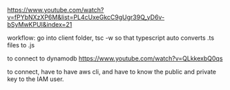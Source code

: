 https://www.youtube.com/watch?v=fPYbNXzXP6M&list=PL4cUxeGkcC9gUgr39Q_yD6v-bSyMwKPUI&index=21

workflow: go into client folder, tsc -w so that typescript auto converts .ts files to .js


to connect to dynamodb https://www.youtube.com/watch?v=QLkkexbQ0qs

to connect, have to have aws cli, and have to know the public and private key to the IAM user. 
